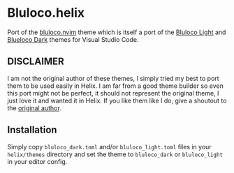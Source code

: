 # Bluloco.helix

Port of the [bluloco.nvim](https://github.com/uloco/bluloco.nvim) theme which is itself a port of the [Bluloco Light](https://github.com/uloco/theme-bluloco-light) and [Blueloco Dark](https://github.com/uloco/theme-bluloco-dark) themes for Visual Studio Code.

## DISCLAIMER

I am not the original author of these themes, I simply tried my best to port them to be used easily in Helix.
I am far from a good theme builder so even this port might not be perfect, it should not represent the original theme, I just love it and wanted it in Helix.
If you like them like I do, give a shoutout to the [original author](https://github.com/uloco).

## Installation

Simply copy `bluloco_dark.toml` and/or `bluloco_light.toml` files in your `helix/themes` directory and set the theme to `bluloco_dark` or `bluloco_light` in your editor config.